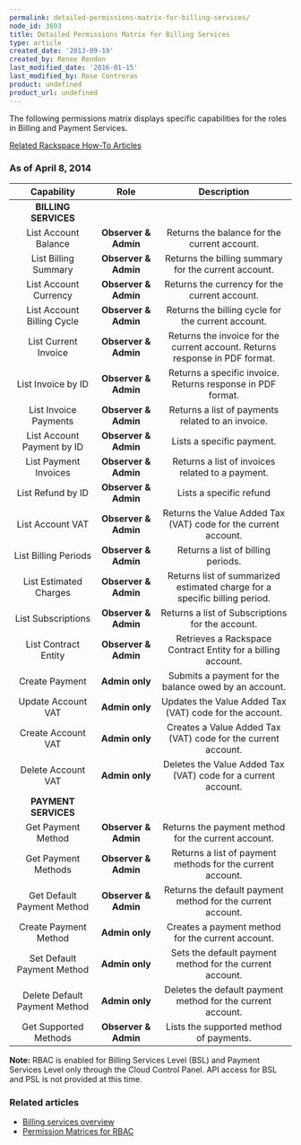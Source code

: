 ```yaml
---
permalink: detailed-permissions-matrix-for-billing-services/
node_id: 3693
title: Detailed Permissions Matrix for Billing Services
type: article
created_date: '2013-09-19'
created_by: Renee Rendon
last_modified_date: '2016-01-15'
last_modified_by: Rose Contreras
product: undefined
product_url: undefined
---
```


The following permissions matrix displays specific capabilities for the roles in Billing and Payment Services.

[Related Rackspace How-To Articles](/how-to/billing-services-overview)

### As of April 8, 2014

Capability | Role | Description
:---: | :---: | :---:
**BILLING SERVICES** |
List Account Balance | **Observer & Admin** | Returns the balance for the current account.
List Billing Summary | **Observer & Admin** | Returns the billing summary for the current account.
List Account Currency | **Observer & Admin** | Returns the currency for the current account.
List Account Billing Cycle | **Observer & Admin** | Returns the billing cycle for the current account.
List Current Invoice | **Observer & Admin** | Returns the invoice for the current account. Returns response in PDF format.
List Invoice by ID | **Observer & Admin** | Returns a specific invoice. Returns response in PDF format.
List Invoice Payments | **Observer & Admin** | Returns a list of payments related to an invoice.
List Account Payment by ID | **Observer & Admin** | Lists a specific payment.
List Payment Invoices | **Observer & Admin** | Returns a list of invoices related to a payment.
List Refund by ID | **Observer & Admin** | Lists a specific refund
List Account VAT | **Observer & Admin** |Returns the Value Added Tax (VAT) code for the current account.
List Billing Periods | **Observer & Admin** | Returns a list of billing periods.
List Estimated Charges | **Observer & Admin** | Returns list of summarized estimated charge for a specific billing period.
List Subscriptions | **Observer & Admin** | Returns a list of Subscriptions for the account.
List Contract Entity | **Observer & Admin** | Retrieves a Rackspace Contract Entity for a billing account.
Create Payment | **Admin only** | Submits a payment for the balance owed by an account.
Update Account VAT | **Admin only** | Updates the Value Added Tax (VAT) code for the account.
Create Account VAT | **Admin only** | Creates a Value Added Tax (VAT) code for the current account.</span></td>
Delete Account VAT | **Admin only** | Deletes the Value Added Tax (VAT) code for a current account.
**PAYMENT SERVICES** |
Get Payment Method | **Observer & Admin** | Returns the payment method for the current account.
Get Payment Methods | **Observer & Admin** | Returns a list of payment methods for the current account.
Get Default Payment Method | **Observer & Admin** | Returns the default payment method for the current account.
Create Payment Method | **Admin only** | Creates a payment method for the current account.
Set Default Payment Method | **Admin only** | Sets the default payment method for the current account.
Delete Default Payment Method | **Admin only** | Deletes the default payment method for the current account.
Get Supported Methods | **Observer & Admin** | Lists the supported method of payments.

**Note:** RBAC is enabled for Billing Services Level (BSL) and Payment Services Level only through the Cloud Control Panel. API access for BSL and PSL is not provided at this time.

### Related articles

-  [Billing services overview](/how-to/billing-services-overview)
-  [Permission Matrices for RBAC](/how-to/permissions-matrix-for-role-based-access-control-rbac)
